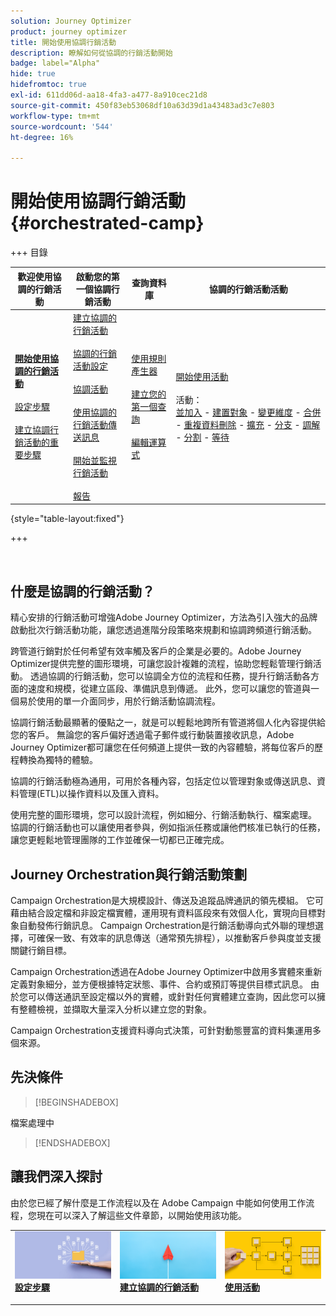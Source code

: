```yaml
---
solution: Journey Optimizer
product: journey optimizer
title: 開始使用協調行銷活動
description: 瞭解如何從協調的行銷活動開始
badge: label="Alpha"
hide: true
hidefromtoc: true
exl-id: 611dd06d-aa18-4fa3-a477-8a910cec21d8
source-git-commit: 450f83eb53068df10a63d39d1a43483ad3c7e803
workflow-type: tm+mt
source-wordcount: '544'
ht-degree: 16%

---
```


# 開始使用協調行銷活動 {#orchestrated-camp}


+++ 目錄

| 歡迎使用協調的行銷活動 | 啟動您的第一個協調行銷活動 | 查詢資料庫 | 協調的行銷活動活動 |
|---|---|---|---|
| <b>[開始使用協調的行銷活動](gs-orchestrated-campaigns.md)</b><br/><br/>[設定步驟](configuration-steps.md)<br/><br/>[建立協調行銷活動的重要步驟](gs-campaign-creation.md) | [建立協調的行銷活動](create-orchestrated-campaign.md)<br/><br/>[協調的行銷活動設定](orchestrated-campaign-settings.md)<br/><br/>[協調活動](orchestrate-activities.md)<br/><br/>[使用協調的行銷活動傳送訊息](send-messages.md)<br/><br/>[開始並監視行銷活動](start-monitor-campaigns.md)<br/><br/>[報告](reporting-campaigns.md) | [使用規則產生器](orchestrated-rule-builder.md)<br/><br/>[建立您的第一個查詢](build-query.md)<br/><br/>[編輯運算式](edit-expressions.md) | [開始使用活動](activities/about-activities.md)<br/><br/>活動：<br/>[並加入](activities/and-join.md) - [建置對象](activities/build-audience.md) - [變更維度](activities/change-dimension.md) - [合併](activities/combine.md) - [重複資料刪除](activities/deduplication.md) - [擴充](activities/enrichment.md) - [分支](activities/fork.md) - [調解](activities/reconciliation.md) - [分割](activities/split.md) - [等待](activities/wait.md) |

{style="table-layout:fixed"}

+++

<br/>

## 什麼是協調的行銷活動？

精心安排的行銷活動可增強Adobe Journey Optimizer，方法為引入強大的品牌啟動批次行銷活動功能，讓您透過進階分段策略來規劃和協調跨頻道行銷活動。

跨管道行銷對於任何希望有效率觸及客戶的企業是必要的。Adobe Journey Optimizer提供完整的圖形環境，可讓您設計複雜的流程，協助您輕鬆管理行銷活動。 透過協調的行銷活動，您可以協調全方位的流程和任務，提升行銷活動各方面的速度和規模，從建立區段、準備訊息到傳遞。 此外，您可以讓您的管道與一個易於使用的單一介面同步，用於行銷活動協調流程。

協調行銷活動最顯著的優點之一，就是可以輕鬆地跨所有管道將個人化內容提供給您的客戶。 無論您的客戶偏好透過電子郵件或行動裝置接收訊息，Adobe Journey Optimizer都可讓您在任何頻道上提供一致的內容體驗，將每位客戶的歷程轉換為獨特的體驗。

協調的行銷活動極為通用，可用於各種內容，包括定位以管理對象或傳送訊息、資料管理(ETL)以操作資料以及匯入資料。

使用完整的圖形環境，您可以設計流程，例如細分、行銷活動執行、檔案處理。 協調的行銷活動也可以讓使用者參與，例如指派任務或讓他們核准已執行的任務，讓您更輕鬆地管理團隊的工作並確保一切都已正確完成。

## Journey Orchestration與行銷活動策劃

Campaign Orchestration是大規模設計、傳送及追蹤品牌通訊的領先模組。 它可藉由結合設定檔和非設定檔實體，運用現有資料區段來有效個人化，實現向目標對象自動發佈行銷訊息。 Campaign Orchestration是行銷活動導向式外聯的理想選擇，可確保一致、有效率的訊息傳送（通常預先排程），以推動客戶參與度並支援關鍵行銷目標。

Campaign Orchestration透過在Adobe Journey Optimizer中啟用多實體來重新定義對象細分，並方便根據特定狀態、事件、合約或預訂等提供目標式訊息。 由於您可以傳送通訊至設定檔以外的實體，或針對任何實體建立查詢，因此您可以擁有整體檢視，並擷取大量深入分析以建立您的對象。

Campaign Orchestration支援資料導向式決策，可針對動態豐富的資料集運用多個來源。

## 先決條件

>[!BEGINSHADEBOX]

檔案處理中

>[!ENDSHADEBOX]

<!--prerequisites & permissions-->

## 讓我們深入探討

由於您已經了解什麼是工作流程以及在 Adobe Campaign 中能如何使用工作流程，您現在可以深入了解這些文件章節，以開始使用該功能。

<table style="table-layout:fixed"><tr style="border: 0;">
<td>
<a href="gs-campaign-creation.md">
<img alt="存取並管理工作流程" src="assets/do-not-localize/workflow-access.jpeg">
</a>
<div>
<a href="gs-campaign-creation.md"><strong>設定步驟</strong></a>
</div>
<p>
</td>
<td>
<a href="create-orchestrated-campaign.md">
<img alt="銷售機會" src="assets/do-not-localize/workflow-create.jpeg">
</a>
<div><a href="create-orchestrated-campaign.md"><strong>建立協調的行銷活動</strong>
</div>
<p>
</td>
<td>
<a href="activities/about-activities.md">
<img alt="不頻繁" src="assets/do-not-localize/workflow-activities.jpeg">
</a>
<div>
<a href="activities/about-activities.md"><strong>使用活動</strong></a>
</div>
<p></td>
</tr></table>
